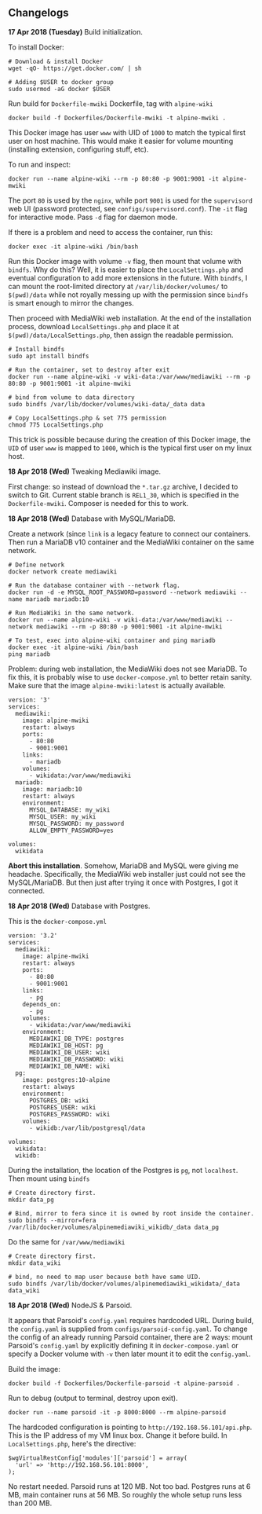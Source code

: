 ## Changelogs

**17 Apr 2018 (Tuesday)** Build initialization.

To install Docker:

```
# Download & install Docker
wget -qO- https://get.docker.com/ | sh

# Adding $USER to docker group
sudo usermod -aG docker $USER
```

Run build for `Dockerfile-mwiki` Dockerfile, tag with `alpine-wiki`

```
docker build -f Dockerfiles/Dockerfile-mwiki -t alpine-mwiki .
```

This Docker image has user `www` with UID of `1000` to match the typical first user on host machine. This would make it easier for volume mounting (installing extension, configuring stuff, etc).

To run and inspect:

```
docker run --name alpine-wiki --rm -p 80:80 -p 9001:9001 -it alpine-mwiki
```

The port `80` is used by the `nginx`, while port `9001` is used for the `supervisord` web UI (password protected, see `configs/supervisord.conf`). The `-it` flag for interactive mode. Pass `-d` flag for daemon mode.

If there is a problem and need to access the container, run this:

```
docker exec -it alpine-wiki /bin/bash
```

Run this Docker image with volume `-v` flag, then mount that volume with `bindfs`. Why do this? Well, it is easier to place the `LocalSettings.php` and eventual configuration to add more extensions in the future. With `bindfs`, I can mount the root-limited directory at `/var/lib/docker/volumes/` to `$(pwd)/data` while not royally messing up with the permission since `bindfs` is smart enough to mirror the changes.

Then proceed with MediaWiki web installation. At the end of the installation process, download `LocalSettings.php` and place it at `$(pwd)/data/LocalSettings.php`, then assign the readable permission.

```
# Install bindfs
sudo apt install bindfs

# Run the container, set to destroy after exit
docker run --name alpine-wiki -v wiki-data:/var/www/mediawiki --rm -p 80:80 -p 9001:9001 -it alpine-mwiki

# bind from volume to data directory
sudo bindfs /var/lib/docker/volumes/wiki-data/_data data

# Copy LocalSettings.php & set 775 permission
chmod 775 LocalSettings.php
```

This trick is possible because during the creation of this Docker image, the `UID` of user `www` is mapped to `1000`, which is the typical first user on my linux host.

**18 Apr 2018 (Wed)** Tweaking Mediawiki image.

First change: so instead of download the `*.tar.gz` archive, I decided to switch to Git. Current stable branch is `REL1_30`, which is specified in the `Dockerfile-mwiki`. Composer is needed for this to work.

**18 Apr 2018 (Wed)** Database with MySQL/MariaDB.

Create a network (since `link` is a legacy feature to connect our containers. Then run a MariaDB v10 container and the MediaWiki container on the same network.

```
# Define network
docker network create mediawiki

# Run the database container with --network flag.
docker run -d -e MYSQL_ROOT_PASSWORD=password --network mediawiki --name mariadb mariadb:10

# Run MediaWiki in the same network.
docker run --name alpine-wiki -v wiki-data:/var/www/mediawiki --network mediawiki --rm -p 80:80 -p 9001:9001 -it alpine-mwiki

# To test, exec into alpine-wiki container and ping mariadb
docker exec -it alpine-wiki /bin/bash
ping mariadb
```

Problem: during web installation, the MediaWiki does not see MariaDB. To fix this, it is probably wise to use `docker-compose.yml` to better retain sanity. Make sure that the image `alpine-mwiki:latest` is actually available.

```
version: '3'
services:
  mediawiki:
    image: alpine-mwiki
    restart: always
    ports:
      - 80:80
      - 9001:9001
    links:
      - mariadb
    volumes:
      - wikidata:/var/www/mediawiki
  mariadb:
    image: mariadb:10
    restart: always
    environment:
      MYSQL_DATABASE: my_wiki
      MYSQL_USER: my_wiki
      MYSQL_PASSWORD: my_password
      ALLOW_EMPTY_PASSWORD=yes

volumes:
  wikidata
```

**Abort this installation**. Somehow, MariaDB and MySQL were giving me headache. Specifically, the MediaWiki web installer just could not see the MySQL/MariaDB. But then just after trying it once with Postgres, I got it connected.

**18 Apr 2018 (Wed)** Database with Postgres.

This is the `docker-compose.yml`

```
version: '3.2'
services:
  mediawiki:
    image: alpine-mwiki
    restart: always
    ports:
      - 80:80
      - 9001:9001
    links:
      - pg
    depends_on:
      - pg
    volumes:
      - wikidata:/var/www/mediawiki
    environment:
      MEDIAWIKI_DB_TYPE: postgres
      MEDIAWIKI_DB_HOST: pg
      MEDIAWIKI_DB_USER: wiki
      MEDIAWIKI_DB_PASSWORD: wiki
      MEDIAWIKI_DB_NAME: wiki
  pg:
    image: postgres:10-alpine
    restart: always
    environment:
      POSTGRES_DB: wiki
      POSTGRES_USER: wiki
      POSTGRES_PASSWORD: wiki
    volumes:
      - wikidb:/var/lib/postgresql/data

volumes:
  wikidata:
  wikidb:
```

During the installation, the location of the Postgres is `pg`, not `localhost`. Then mount using `bindfs`

```
# Create directory first.
mkdir data_pg

# Bind, mirror to fera since it is owned by root inside the container.
sudo bindfs --mirror=fera /var/lib/docker/volumes/alpinemediawiki_wikidb/_data data_pg
```

Do the same for `/var/www/mediawiki`

```
# Create directory first.
mkdir data_wiki

# bind, no need to map user because both have same UID.
sudo bindfs /var/lib/docker/volumes/alpinemediawiki_wikidata/_data data_wiki
```

**18 Apr 2018 (Wed)** NodeJS & Parsoid.

It appears that Parsoid's `config.yaml` requires hardcoded URL. During build, the `config.yaml` is supplied from `configs/parsoid-config.yaml`. To change the config of an already running Parsoid container, there are 2 ways: mount Parsoid's `config.yaml` by explicitly defining it in `docker-compose.yaml` or specify a Docker volume with `-v` then later mount it to edit the `config.yaml`.

Build the image:

```
docker build -f Dockerfiles/Dockerfile-parsoid -t alpine-parsoid .
```

Run to debug (output to terminal, destroy upon exit).

```
docker run --name parsoid -it -p 8000:8000 --rm alpine-parsoid
```

The hardcoded configuration is pointing to `http://192.168.56.101/api.php`. This is the IP address of my VM linux box. Change it before build. In `LocalSettings.php`, here's the directive:

```
$wgVirtualRestConfig['modules']['parsoid'] = array(
  'url' => 'http://192.168.56.101:8000',
);
```

No restart needed. Parsoid runs at 120 MB. Not too bad. Postgres runs at 6 MB, main container runs at 56 MB. So roughly the whole setup runs less than 200 MB.